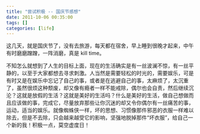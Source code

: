 ```yaml
---
title: "尝试积极 -- 国庆节感想"
date: 2011-10-06 00:35:00
tags: []
categories: [life]
---
```


这几天，就是国庆节了，没有去旅游，每天都在宿舍，早上睡到很晚才起来，中午有时磨磨蹭蹭，一阵消磨，真是 kill time。

<!--more-->

不知怎么就想到了人生的目标上面，现在的生活确实是有一丝波澜不惊，有一丝平静的，以至于大家都想去寻求刺激。人当然是需要轻松的时光的，需要娱乐，可是有时又是在娱乐中忘记了自己的事，或者是在逃避自己的事，太麻烦了，太沉重了，虽然很烦这种颓废，却又像有瘾者一样不能戒除，偶尔也会自责，然后继续沉沦？这就是放假的生活？这就是美好的生活吗？什么是美好的生活，做自己想做而且应该做的事，完成它，尽量放弃那些让你沉迷的却又令你偶尔有一丝痛苦的事，运动，适当的娱乐。就像蜘蛛侠一样，坏的思想、习惯像那件邪恶的衣服一样难以除去，但是不去除，只会越来越受它的影响，坚强地脱掉那件“坏衣服”，给自己一个新的我！积极一点，莫空虚度日！
